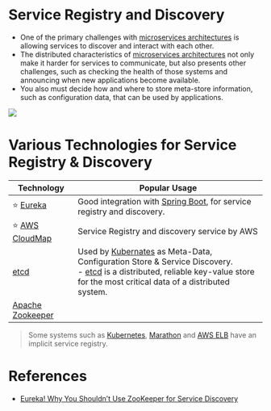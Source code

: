 # Service Registry and Discovery
- One of the primary challenges with [microservices architectures](../Readme.md) is allowing services to discover and interact with each other. 
- The distributed characteristics of [microservices architectures](../Readme.md) not only make it harder for services to communicate, but also presents other challenges, such as checking the health of those systems and announcing when new applications become available. 
- You also must decide how and where to store meta-store information, such as configuration data, that can be used by applications.

![](https://microservices.io/i/servicediscovery/client-side-discovery.jpg)

# Various Technologies for Service Registry & Discovery

| Technology                                                                                                       | Popular Usage                                                                                                                                                                                                                                                   |
|------------------------------------------------------------------------------------------------------------------|-----------------------------------------------------------------------------------------------------------------------------------------------------------------------------------------------------------------------------------------------------------------|
| :star: [Eureka](Eureka.md)                                                                                       | Good integration with [Spring Boot](https://github.com/Anshul619/Programming-Languages/tree/main/1_Java/SpringBootAndMicroServices/README.md), for service registry and discovery.                                                                                                           |                                                                                                                       |
| :star: [AWS CloudMap](../../2_AWSServices/1_NetworkingAndContentDelivery/2_ApplicationNetworking/AWSCloudMap.md) | Service Registry and discovery service by AWS                                                                                                                                                                                                                   |
| [etcd](../../10_ClusterCoordinationServices/etcd.md)                                                             | Used by [Kubernates](../../9_ContainerOrchestrationServices/Kubernates.md) as Meta-Data, Configuration Store & Service Discovery.<br/>- [etcd](https://etcd.io/) is a distributed, reliable key-value store for the most critical data of a distributed system. |
| [Apache Zookeeper](../../10_ClusterCoordinationServices/ApacheZookeeper.md)                                      |                                                                                                                                                                                                                                                                 |

> Some systems such as [Kubernetes](../../9_ContainerOrchestrationServices/Kubernates.md), [Marathon](../../9_ContainerOrchestrationServices/ApacheMarathon&Mesos.md) and [AWS ELB](../../2_AWSServices/1_NetworkingAndContentDelivery/2_ApplicationNetworking/ElasticLoadBalancer/Readme.md) have an implicit service registry.

# References
- [Eureka! Why You Shouldn’t Use ZooKeeper for Service Discovery](https://medium.com/knerd/eureka-why-you-shouldnt-use-zookeeper-for-service-discovery-4932c5c7e764)